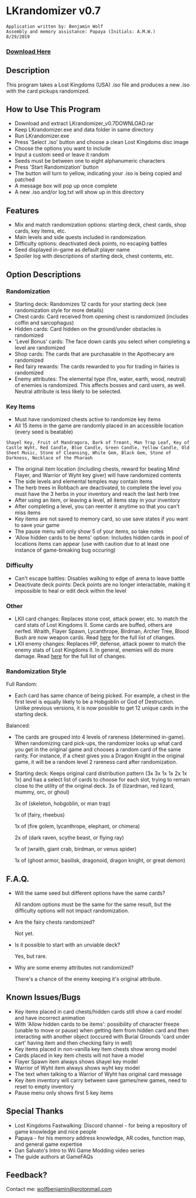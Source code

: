 # LKrandomizer v0.7
~~~
Application written by: Benjamin Wolf
Assembly and memory assistance: Papaya (Initials: A.M.W.)
8/29/2019
~~~
### [Download Here](https://github.com/BenjWolf/LKrandomizer/releases/download/v0.7/LKrandomizer_v0.7DOWNLOAD.rar)
## Description

This program takes a Lost Kingdoms (USA) .iso file and produces a new .iso with the card pickups randomized.

## How to Use This Program

* Download and extract LKrandomizer_v0.7DOWNLOAD.rar
* Keep LKrandomizer.exe and data folder in same directory
* Run LKrandomizer.exe
* Press 'Select .iso' button and choose a clean Lost Kingdoms disc image
* Choose the options you want to include
* Input a custom seed or leave it random
* Seeds must be between one to eight alphanumeric characters
* Press 'Start Randomization' button
* The button will turn to yellow, indicating your .iso is being copied and patched
* A message box will pop up once complete
* A new .iso and/or log.txt will show up in this directory

## Features

* Mix and match randomization options: starting deck, chest cards, shop cards, key items, etc.
* Main levels and side quests included in randomization.
* Difficulty options: deactivated deck points, no escaping battles
* Seed displayed in-game as default player name
* Spoiler log with descriptions of starting deck, chest contents, etc.

## Option Descriptions

### Randomization

* Starting deck: Randomizes 12 cards for your starting deck (see randomization style for more details)
* Chest cards: Card received from opening chest is randomized (includes coffin and sarcophagus)
* Hidden cards: Card hidden on the ground/under obstacles is randomized
* 'Level Bonus' cards: The face down cards you select when completing a level are randomized
* Shop cards: The cards that are purchasable in the Apothecary are randomized
* Red fairy rewards: The cards rewarded to you for trading in fairies is randomized
* Enemy attributes: The elemental type (fire, water, earth, wood, neutral) of enemies is randomized. This affects bosses and card users, as well. Neutral attribute is less likely to be selected.

### Key Items

* Must have randomized chests active to randomize key items
* All 15 items in the game are randomly placed in an accessible location (every seed is beatable)
~~~
Shayel Key, Fruit of Mandragora, Bark of Treant, Man Trap Leaf, Key of Castle Wyht, Red Candle, Blue Candle, Green Candle, Yellow Candle, Old Sheet Music, Stone of Cleansing, White Gem, Black Gem, Stone of Darkness, Necklace of the Pharaoh
~~~
* The original item location (including chests, reward for beating Mind Flayer, and Warrior of Wyht key giver) will have randomized contents
* The side levels and elemental temples may contain items
* The herb trees in Rohbach are deactivated, to complete the level you must have the 3 herbs in your inventory and reach the last herb tree
* After using an item, or leaving a level, all items stay in your inventory
* After completing a level, you can reenter it anytime so that you can't miss items
* Key items are not saved to memory card, so use save states if you want to save your game
* The pause menu will only show 5 of your items, so take notes
* 'Allow hidden cards to be items' option: Includes hidden cards in pool of locations items can appear (use with caution due to at least one instance of game-breaking bug occuring)

### Difficulty

* Can't escape battles: Disables walking to edge of arena to leave battle
* Deactivate deck points: Deck points are no longer interactable, making it impossible to heal or edit deck within the level

### Other

* LKII card changes: Replaces stone cost, attack power, etc. to match the card stats of Lost Kingdoms II. Some cards are buffed, others are nerfed. Wraith, Flayer Spawn, Lycanthrope, Birdman, Archer Tree, Blood Bush are now weapon cards. Read [here](https://github.com/BenjWolf/LKrandomizer/blob/master/lk2cardChanges.txt) for the full list of changes.
* LKII enemy changes: Replaces HP, defense, attack power to match the enemy stats of Lost Kingdoms II. In general, enemies will do more damage. Read [here](https://github.com/BenjWolf/LKrandomizer/blob/master/lk2enemyChanges.txt) for the full list of changes.

### Randomization Style

Full Random:
* Each card has same chance of being picked. For example, a chest in the first level is equally likely to be a Hobgoblin or God of Destruction. Unlike previous versions, it is now possible to get 12 unique cards in the starting deck. 

Balanced:
* The cards are grouped into 4 levels of rareness (determined in-game). When randomizing card pick-ups, the randomizer looks up what card you get in the original game and chooses a random card of the same rarity. For instance, if a chest gives you a Dragon Knight in the original game, it will be a random level 2 rareness card after randomization.
* Starting deck: Keeps original card distribution pattern (3x 3x 1x 1x 2x 1x 1x) and has a select list of cards to choose for each slot, trying to remain close to the utility of the original deck.
  3x of (lizardman, red lizard, mummy, orc, or ghoul)
  
  3x of (skeleton, hobgoblin, or man trap)
  
  1x of (fairy, rheebus)
  
  1x of (fire golem, lycanthrope, elephant, or chimera)
  
  2x of (dark raven, scythe beast, or flying ray)
  
  1x of (wraith, giant crab, birdman, or venus spider)
  
  1x of (ghost armor, basilisk, dragonoid, dragon knight, or great demon)

## F.A.Q.

* Will the same seed but different options have the same cards?

  All random options must be the same for the same result, but the difficulty options will not impact randomization.
  
* Are the fairy chests randomized?

  Not yet.
  
* Is it possible to start with an unviable deck?

  Yes, but rare.
  
* Why are some enemy attributes not randomized?

  There's a chance of the enemy keeping it's original attribute.

## Known Issues/Bugs

* Key items placed in card chests/hidden cards still show a card model and have incorrect animation
* With 'Allow hidden cards to be items': possibility of character freeze (unable to move or pause) when getting item from hidden card and then interacting with another object (occured with Burial Grounds 'card under cart' having item and then checking fairy in well) 
* Key items placed in non-vanilla key item chests show wrong model
* Cards placed in key item chests will not have a model
* Flayer Spawn item always shows shayel key model
* Warrior of Wyht item always shows wyht key model 
* The text when talking to a Warrior of Wyht has original card message
* Key item inventory will carry between save games/new games, need to reset to empty inventory
* Pause menu only shows first 5 key items

## Special Thanks

* Lost Kingdoms Fastwalking: Discord channel - for being a repository of game knowledge and nice people
* Papaya - for his memory address knowledge, AR codes, function map, and general game expertise
* Dan Salvato's Intro to Wii Game Modding video series
* The guide authors at GameFAQs

## Feedback?

Contact me:
wolfbenjamin@protonmail.com
